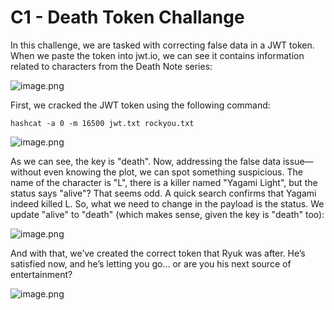 # C1 - Death Token Challange

In this challenge, we are tasked with correcting false data in a JWT token. When we paste the token into jwt.io, we can see it contains information related to characters from the Death Note series:

![image.png](images/image2.png)

First, we cracked the JWT token using the following command:

`hashcat -a 0 -m 16500 jwt.txt rockyou.txt`

![image.png](images/image3.png)

As we can see, the key is "death". Now, addressing the false data issue—without even knowing the plot, we can spot something suspicious. The name of the character is "L", there is a killer named "Yagami Light", but the status says "alive"? That seems odd. A quick search confirms that Yagami indeed killed L. So, what we need to change in the payload is the status. We update "alive" to "death" (which makes sense, given the key is "death" too):

![image.png](images/image4.png)

And with that, we’ve created the correct token that Ryuk was after. He’s satisfied now, and he’s letting you go… or are you his next source of entertainment?

![image.png](images/image.jpg)